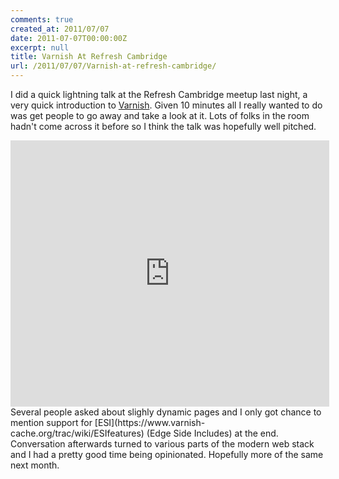 ```yaml
---
comments: true
created_at: 2011/07/07
date: 2011-07-07T00:00:00Z
excerpt: null
title: Varnish At Refresh Cambridge
url: /2011/07/07/Varnish-at-refresh-cambridge/
---
```


I did a quick lightning talk at the Refresh Cambridge meetup last night, a very quick introduction to [Varnish](https://www.varnish-cache.org/). Given 10 minutes all I really wanted to do was get people to go away and take a look at it. Lots of folks in the room hadn't come across it before so I think the talk was hopefully well pitched.

<iframe src="http://www.slideshare.net/slideshow/embed_code/8531073?rel=0" width="510" height="426" frameborder="0" marginwidth="0" marginheight="0" scrolling="no">
</iframe>
Several people asked about slighly dynamic pages and I only got chance to mention support for [ESI](https://www.varnish-cache.org/trac/wiki/ESIfeatures) (Edge Side Includes) at the end. Conversation afterwards turned to various parts of the modern web stack and I had a pretty good time being opinionated. Hopefully more of the same next month.
